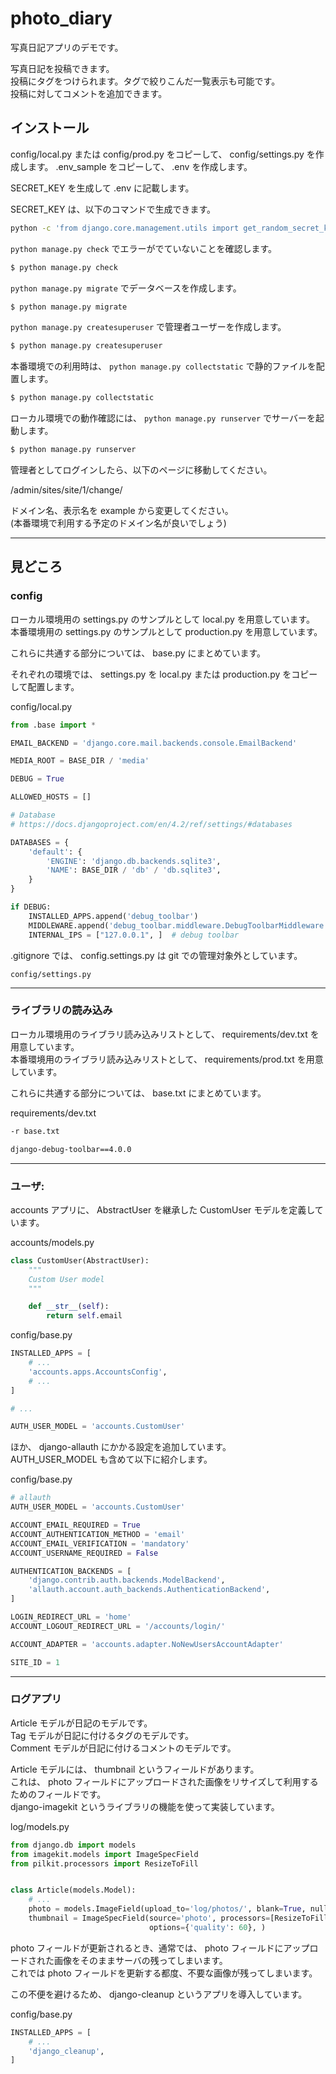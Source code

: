 # photo_diary

写真日記アプリのデモです。

写真日記を投稿できます。  
投稿にタグをつけられます。タグで絞りこんだ一覧表示も可能です。  
投稿に対してコメントを追加できます。

## インストール

config/local.py または config/prod.py をコピーして、 config/settings.py を作成します。
.env_sample をコピーして、 .env を作成します。

SECRET_KEY を生成して .env に記載します。

SECRET_KEY は、以下のコマンドで生成できます。

```bash
python -c 'from django.core.management.utils import get_random_secret_key; print(get_random_secret_key())'
```

`python manage.py check` でエラーがでていないことを確認します。

```bash
$ python manage.py check
```

`python manage.py migrate` でデータベースを作成します。

```bash
$ python manage.py migrate
```

`python manage.py createsuperuser` で管理者ユーザーを作成します。

```bash
$ python manage.py createsuperuser
```

本番環境での利用時は、 `python manage.py collectstatic` で静的ファイルを配置します。

```bash
$ python manage.py collectstatic
```

ローカル環境での動作確認には、 `python manage.py runserver` でサーバーを起動します。

```bash
$ python manage.py runserver
```

管理者としてログインしたら、以下のページに移動してください。

/admin/sites/site/1/change/

ドメイン名、表示名を example から変更してください。  
(本番環境で利用する予定のドメイン名が良いでしょう)

***

## 見どころ

### config

ローカル環境用の settings.py のサンプルとして local.py を用意しています。  
本番環境用の settings.py のサンプルとして production.py を用意しています。

これらに共通する部分については、 base.py にまとめています。

それぞれの環境では、 settings.py を local.py または production.py をコピーして配置します。

config/local.py

```python
from .base import *

EMAIL_BACKEND = 'django.core.mail.backends.console.EmailBackend'

MEDIA_ROOT = BASE_DIR / 'media'

DEBUG = True

ALLOWED_HOSTS = []

# Database
# https://docs.djangoproject.com/en/4.2/ref/settings/#databases

DATABASES = {
    'default': {
        'ENGINE': 'django.db.backends.sqlite3',
        'NAME': BASE_DIR / 'db' / 'db.sqlite3',
    }
}

if DEBUG:
    INSTALLED_APPS.append('debug_toolbar')
    MIDDLEWARE.append('debug_toolbar.middleware.DebugToolbarMiddleware')
    INTERNAL_IPS = ["127.0.0.1", ]  # debug toolbar
```

.gitignore では、 config.settings.py は git での管理対象外としています。

```gitignore
config/settings.py
```

***

### ライブラリの読み込み

ローカル環境用のライブラリ読み込みリストとして、 requirements/dev.txt を用意しています。  
本番環境用のライブラリ読み込みリストとして、 requirements/prod.txt を用意しています。

これらに共通する部分については、 base.txt にまとめています。

requirements/dev.txt

```requirements.txt
-r base.txt

django-debug-toolbar==4.0.0
```

***

### ユーザ:

accounts アプリに、 AbstractUser を継承した CustomUser モデルを定義しています。

accounts/models.py

```python
class CustomUser(AbstractUser):
    """
    Custom User model
    """

    def __str__(self):
        return self.email
```

config/base.py

```python
INSTALLED_APPS = [
    # ...
    'accounts.apps.AccountsConfig',
    # ...
]

# ...

AUTH_USER_MODEL = 'accounts.CustomUser'
```

ほか、 django-allauth にかかる設定を追加しています。  
AUTH_USER_MODEL も含めて以下に紹介します。

config/base.py

```python
# allauth
AUTH_USER_MODEL = 'accounts.CustomUser'

ACCOUNT_EMAIL_REQUIRED = True
ACCOUNT_AUTHENTICATION_METHOD = 'email'
ACCOUNT_EMAIL_VERIFICATION = 'mandatory'
ACCOUNT_USERNAME_REQUIRED = False

AUTHENTICATION_BACKENDS = [
    'django.contrib.auth.backends.ModelBackend',
    'allauth.account.auth_backends.AuthenticationBackend',
]

LOGIN_REDIRECT_URL = 'home'
ACCOUNT_LOGOUT_REDIRECT_URL = '/accounts/login/'

ACCOUNT_ADAPTER = 'accounts.adapter.NoNewUsersAccountAdapter'

SITE_ID = 1
```

***

### ログアプリ

Article モデルが日記のモデルです。  
Tag モデルが日記に付けるタグのモデルです。  
Comment モデルが日記に付けるコメントのモデルです。

Article モデルには、 thumbnail というフィールドがあります。  
これは、 photo フィールドにアップロードされた画像をリサイズして利用するためのフィールドです。  
django-imagekit というライブラリの機能を使って実装しています。

log/models.py

```python
from django.db import models
from imagekit.models import ImageSpecField
from pilkit.processors import ResizeToFill


class Article(models.Model):
    # ...
    photo = models.ImageField(upload_to='log/photos/', blank=True, null=True, verbose_name='写真', )
    thumbnail = ImageSpecField(source='photo', processors=[ResizeToFill(100, 100)], format='JPEG',
                               options={'quality': 60}, )
```

photo フィールドが更新されるとき、通常では、 photo フィールドにアップロードされた画像をそのままサーバの残ってしまいます。  
これでは photo フィールドを更新する都度、不要な画像が残ってしまいます。

この不便を避けるため、 django-cleanup というアプリを導入しています。

config/base.py

```python
INSTALLED_APPS = [
    # ...
    'django_cleanup',
]
```
